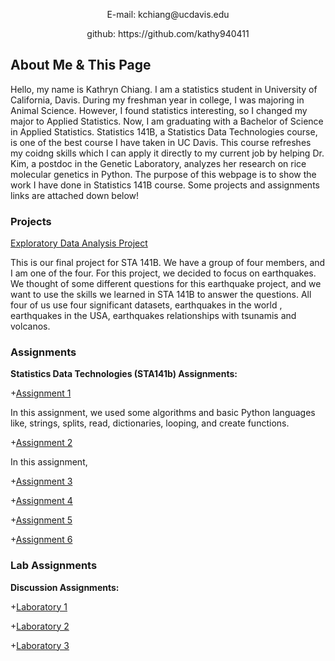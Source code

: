 

<p align="center">
E-mail: kchiang@ucdavis.edu
</p><p align="center">
github: https://github.com/kathy940411
</p>

## About Me & This Page

<p>Hello, my name is Kathryn Chiang. I am a statistics student in University of California, Davis. During my freshman year in college, I was majoring in Animal Science. However, I found statistics interesting, so I changed my major to Applied Statistics. Now, I am graduating with a Bachelor of Science in Applied Statistics. Statistics 141B, a Statistics Data Technologies course, is one of the best course I have taken in UC Davis. This course refreshes my coidng skills which I can apply it directly to my current job by helping Dr. Kim, a postdoc in the Genetic Laboratory, analyzes her research on rice molecular genetics in Python. The purpose of this webpage is to show the work I have done in Statistics 141B course. Some projects and assignments links are attached down below!</p>

### Projects

[Exploratory Data Analysis Project](https://github.com/karthikapai/earthquakes)

This is our final project for STA 141B. We have a group of four members, and I am one of the four. For this project, we decided to focus on earthquakes. We thought of some different questions for this earthquake project, and we want to use the skills we learned in STA 141B to answer the questions. All four of us use four significant datasets, earthquakes in the world , earthquakes in the USA, earthquakes relationships with tsunamis and volcanos.

### Assignments

__Statistics Data Technologies (STA141b) Assignments:__

+[Assignment 1](https://github.com/kathy940411/KathrynChiang/blob/master/assignment1.ipynb)

In this assignment, we used some algorithms and basic Python languages like, strings, splits, read, dictionaries, looping, and create functions.

+[Assignment 2](https://github.com/kathy940411/KathrynChiang/blob/master/assignment2.ipynb)

In this assignment, 

+[Assignment 3](https://github.com/kathy940411/KathrynChiang/blob/master/assignment3.ipynb)

+[Assignment 4](https://github.com/kathy940411/KathrynChiang/blob/master/assignment4.ipynb)

+[Assignment 5](https://github.com/kathy940411/KathrynChiang/blob/master/assignment5.ipynb)

+[Assignment 6](https://github.com/kathy940411/KathrynChiang/blob/master/assignment6.ipynb)

### Lab Assignments

__Discussion Assignments:__

+[Laboratory 1](https://github.com/kathy940411/KathrynChiang/blob/master/Lab%202.ipynb)

+[Laboratory 2](https://github.com/kathy940411/KathrynChiang/blob/master/Lab%203.ipynb)

+[Laboratory 3](https://github.com/kathy940411/KathrynChiang/blob/master/Lab%204.ipynb)



